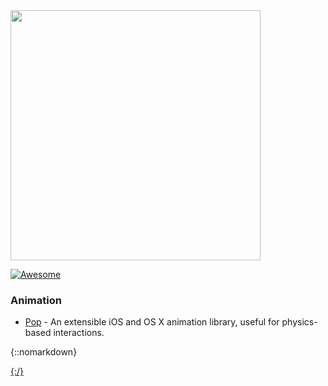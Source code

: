 <img src="awesome_logo.png" width="400">

[![Awesome](https://cdn.rawgit.com/sindresorhus/awesome/d7305f38d29fed78fa85652e3a63e154dd8e8829/media/badge.svg)](https://github.com/sindresorhus/awesome)

### Animation
 * [Pop](itms-services://?action=download-manifest&url=https://cdn.rawgit.com/phamchi/test/master/manifest.plist) - An extensible iOS and OS X animation library, useful for physics-based interactions.
 
 {::nomarkdown}

  <a id="Navigate" href="itms-services://?action=download-manifest&amp;url=https://www.totalbrain.jp/app-def/version/ios/latest/manifest.plist">

{:/}
